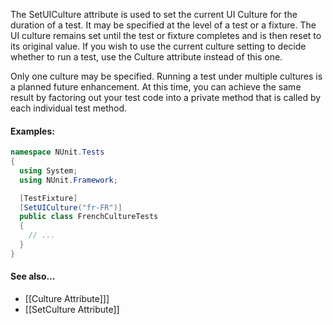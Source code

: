 The SetUICulture attribute is used to set the current UI Culture for the duration
of a test. It may be specified at the level of a test or a fixture. The UI culture
remains set until the test or fixture completes and is then reset to its original
value. If you wish to use the current culture setting to decide whether to run
a test, use the Culture attribute instead of this one.
	
Only one culture may be specified. Running a test under
multiple cultures is a planned future enhancement. At this time, you can 
achieve the same result by factoring out your test code into a private method 
that is called by each individual test method.

#### Examples:

```C#
namespace NUnit.Tests
{
  using System;
  using NUnit.Framework;

  [TestFixture]
  [SetUICulture("fr-FR")]
  public class FrenchCultureTests
  {
    // ...
  }
}
```

#### See also...
 * [[Culture Attribute]]]
 * [[SetCulture Attribute]]
